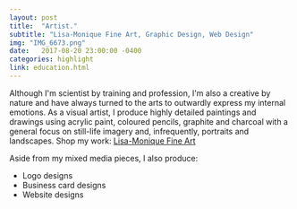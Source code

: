 ```yaml
---
layout: post
title:  "Artist."
subtitle: "Lisa-Monique Fine Art, Graphic Design, Web Design"
img: "IMG_6673.png"
date:   2017-08-20 23:00:00 -0400
categories: highlight
link: education.html
---
```


<p>Although I'm scientist by training and profession, I'm also a creative by nature and have always turned to the arts to outwardly express my internal emotions. As a visual artist, I produce highly detailed paintings and drawings using acrylic paint, coloured pencils, graphite and charcoal with a general focus on still-life imagery and, infrequently, portraits and landscapes. Shop my work: <a href="{{site.art_link}}">Lisa-Monique Fine Art</a></p>
<p>Aside from my mixed media pieces, I also produce:
<ul>
	<li>Logo designs</li>
	<li>Business card designs</li>
	<li>Website designs</li>
</ul>
</p>

